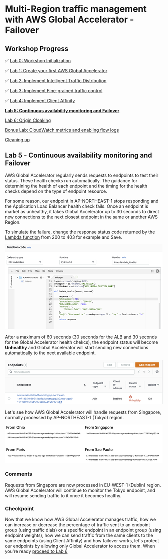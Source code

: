 # Multi-Region traffic management with AWS Global Accelerator - Failover

## Workshop Progress
✅ [Lab 0: Workshop Initialization](../lab-0-init)

✅ [Lab 1: Create your first AWS Global Accelerator](../lab-1-create-aws-global-accelerator)

✅ [Lab 2: Implement Intelligent Traffic Distribution](../lab-2-traffic-distribution)

✅ [Lab 3: Implement Fine-grained traffic control](../lab-3-fine-grained-control)

✅ [Lab 4: Implement Client Affinity](../lab-4-client-affinity)

**[Lab 5: Continuous availability monitoring and Failover](../lab-5-observability)**

[Lab 6: Origin Cloaking](../lab-6-origin-cloaking)

[Bonus Lab: CloudWatch metrics and enabling flow logs](../bonus-lab)

[Cleaning up](../clean-up)

## Lab 5 - Continuous availability monitoring and Failover
AWS Global Accelerator regularly sends requests to endpoints to test their status. These health checks run automatically. The guidance for determining the health of each endpoint and the timing for the health checks depend on the type of endpoint resource.

For some reason, our endpoint in AP-NORTHEAST-1 stops responding and the Application Load Balancer health check fails. Once an endpoint is market as unhealthy, it takes Global Accelerator up to 30 seconds to direct new connections to the next closest endpoint in the same or another AWS Region.

To simulate the failure, change the response status code returned by the [Lambda function](https://ap-northeast-1.console.aws.amazon.com/lambda/) from 200 to 403 for example and Save.

<kbd>![x](images/lambda-function.png)</kbd>

After a maximum of 60 seconds (30 seconds for the ALB and 30 seconds for the Global Accelerator health chekcs), the endpoint status will become **Unhealthy** and Global Accelerator will start sending new connections automatically to the next available endpoint.

<kbd>![x](images/failover.png)</kbd>

Let's see how AWS Global Accelerator will handle requests from Singapore, normally processed by AP-NORTHEAST-1 (Tokyo) region.

<kbd>![x](images/tokyo-failover.png)</kbd>

### Comments
Requests from Singapore are now processed in EU-WEST-1 (Dublin) region. AWS Global Accelerator will continue to monitor the Tokyo endpoint, and will resume sending traffic to it once it becomes healthy.

### Checkpoint
Now that we know how AWS Global Accelerator manages traffic, how we can increase or decrease the percentage of traffic sent to an endpoint group (using traffic dials) or a specific endpoint in an endpoint group (using endpoint weights), how we can send traffic from the same clients to the same endpoints (using Client Affinity) and how failover works, let's protect our endpoints by allowing only Global Accelerator to access them. When you're ready [proceed to Lab 6](../lab-6-origin-cloaking)
